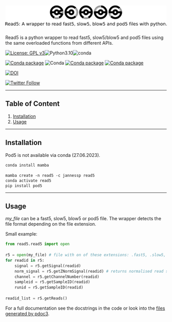 # ![Alt text](figures/logo.png)

Read5 is a python wrapper to read fast5, slow5/blow5 and pod5 files using the same overloaded functions from different APIs.

[![License: GPL v3](https://img.shields.io/badge/License-GPL%20v3-teal.svg)](https://www.gnu.org/licenses/gpl-3.0)![Python3.10](https://img.shields.io/badge/Language-Python_3.10-darkred.svg)![conda](https://img.shields.io/badge/Uses-conda-green.svg)

[![Conda package](https://anaconda.org/jannessp/read5/badges/version.svg)](https://anaconda.org/jannessp/read5) ![Conda](https://img.shields.io/conda/dn/jannessp/read5)
[![Conda package](https://anaconda.org/jannessp/read5/badges/latest_release_date.svg)](https://anaconda.org/jannessp/read5) [![Conda package](https://anaconda.org/jannessp/read5/badges/platforms.svg)](https://anaconda.org/jannessp/read5)

[![DOI](https://zenodo.org/badge/633012569.svg)](https://zenodo.org/record/7908114)

[![Twitter Follow](https://img.shields.io/twitter/follow/Ja_Spangenberg)](https://twitter.com/Ja_Spangenberg)
___
## Table of Content
1.  [Installation](#installation)
2.  [Usage](#usage)
___
## Installation

Pod5 is not available via conda (27.06.2023).

```
conda install mamba

mamba create -n read5 -c jannessp read5
conda activate read5
pip install pod5
```
___
## Usage

*my_file* can be a fast5, slow5, blow5 or pod5 file. The wrapper detects the file format depending on the file extension.

Small example:

```python
from read5.read5 import open

r5 = open(my_file) # file with on of these extensions: .fast5, .slow5, .blow5, .pod5
for readid in r5:
    signal = r5.getSignal(readid)
    norm_signal = r5.getZNormSignal(readid) # returns normalised read signal: norm_signal = (signal - median(signal)) / mad(signal)
    channel = r5.getChannelNumber(readid)
    sampleid = r5.getSampleID(readid)
    runid = r5.getSampleID(readid)

readid_list = r5.getReads()
```

For a full documentation see the docstrings in the code or look into the [files generated by pdoc3](documentation).